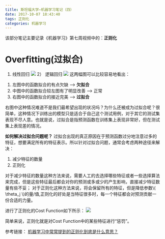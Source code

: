 ```yaml
---
title: 斯坦福大学—机器学习笔记（四）
date: 2017-10-07 18:43:40
tags: 正则化
categories: 机器学习
---
```

该部分笔记主要记录《机器学习》第七周视频中的：**正则化**

# Overfitting(过拟合)
1) 线性回归
![](https://i.imgur.com/OVSUFva.png)
2） 逻辑回归
![](https://i.imgur.com/yoEgk5f.png)
这两幅图可以比较容易地看出：
1. 左图中的函数拟合的有点欠缺 ——> **欠拟合**
2. 中图中的函数拟合较左图有了明显改善 ——> 正常
3. 右图中的函数拟合的接近完美 ——> **过拟合**

右图中这种情况难道不是我们最希望出现的状况吗？为什么还被成为过拟合呢？很简单，这种情况下训练出的模型只是适合于自己这个测试用例，对于其它的测试集表现不尽人意。也就是说，过拟合是指预测函数在训练集上表现非常好，但在测试集上表现差的情况。

**如何解决过拟合问题呢？**
过拟合出现的真正原因在于预测函数过分地注意过多的特征，想要满足所有的特征表示。所以针对过拟合问题，通常会考虑两种途径来解决：
1. 减少特征的数量
2. 正则化

对于减少特征的数量这种方法来说，需要人工的去选择哪些特征或者一些选择算法来完成，但是这些特征最后都会对你的预测或多或少的产生影响，直接减少特征数量有些不妥；
对于正则化这种方法来说，将会保留所有的特征，但是降低参数\\( \theta\_j \\)的量/值,正则化的好处是当特征很多时，每一个特征都会对预测贡献一份合适的力量。

进行了正则化的Cost Function如下所示：
![](https://i.imgur.com/JufANxD.png)

简单来说，正则化就是对Cost Function中的某些特征进行“惩罚”。

参考链接：
[机器学习中常常提到的正则化到底是什么意思？](https://www.zhihu.com/question/20924039)





